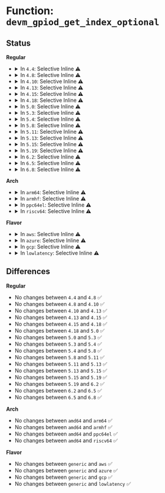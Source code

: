 # Function: <code>devm_gpiod_get_index_optional</code>

## Status
<b>Regular</b>
<ul>
<li>
<details>
<summary>In <code>4.4</code>: Selective Inline ⚠️</summary>

```c
struct gpio_desc *devm_gpiod_get_index_optional(struct device *dev, const char *con_id, unsigned int index, enum gpiod_flags flags);
```

**Collision:** Unique Global

**Inline:** Selective

**Transformation:** False

**Instances:**

```
In drivers/gpio/devres.c (ffffffff81423a70)
Location: drivers/gpio/devres.c:185
Inline: True
Inline callers:
  - drivers/gpio/devres.c:devm_gpiod_get_optional
```
**Symbols:**

```
ffffffff81423a70-ffffffff81423a97: devm_gpiod_get_index_optional (STB_GLOBAL)
```
</details>
</li>
<li>
<details>
<summary>In <code>4.8</code>: Selective Inline ⚠️</summary>

```c
struct gpio_desc *devm_gpiod_get_index_optional(struct device *dev, const char *con_id, unsigned int index, enum gpiod_flags flags);
```

**Collision:** Unique Global

**Inline:** Selective

**Transformation:** False

**Instances:**

```
In drivers/gpio/devres.c (ffffffff8146d0b6)
Location: drivers/gpio/devres.c:185
Inline: True
Inline callers:
  - drivers/gpio/devres.c:devm_gpiod_get_optional
```
**Symbols:**

```
ffffffff8146d080-ffffffff8146d0a7: devm_gpiod_get_index_optional (STB_GLOBAL)
```
</details>
</li>
<li>
<details>
<summary>In <code>4.10</code>: Selective Inline ⚠️</summary>

```c
struct gpio_desc *devm_gpiod_get_index_optional(struct device *dev, const char *con_id, unsigned int index, enum gpiod_flags flags);
```

**Collision:** Unique Global

**Inline:** Selective

**Transformation:** False

**Instances:**

```
In drivers/gpio/devres.c (ffffffff8148ef86)
Location: drivers/gpio/devres.c:185
Inline: True
Inline callers:
  - drivers/gpio/devres.c:devm_gpiod_get_optional
```
**Symbols:**

```
ffffffff8148ef50-ffffffff8148ef77: devm_gpiod_get_index_optional (STB_GLOBAL)
```
</details>
</li>
<li>
<details>
<summary>In <code>4.13</code>: Selective Inline ⚠️</summary>

```c
struct gpio_desc *devm_gpiod_get_index_optional(struct device *dev, const char *con_id, unsigned int index, enum gpiod_flags flags);
```

**Collision:** Unique Global

**Inline:** Selective

**Transformation:** False

**Instances:**

```
In drivers/gpio/devres.c (ffffffff81498a26)
Location: drivers/gpio/devres.c:195
Inline: True
Inline callers:
  - drivers/gpio/devres.c:devm_gpiod_get_optional
```
**Symbols:**

```
ffffffff814989f0-ffffffff81498a15: devm_gpiod_get_index_optional (STB_GLOBAL)
```
</details>
</li>
<li>
<details>
<summary>In <code>4.15</code>: Selective Inline ⚠️</summary>

```c
struct gpio_desc *devm_gpiod_get_index_optional(struct device *dev, const char *con_id, unsigned int index, enum gpiod_flags flags);
```

**Collision:** Unique Global

**Inline:** Selective

**Transformation:** False

**Instances:**

```
In drivers/gpio/devres.c (ffffffff814d6d16)
Location: drivers/gpio/devres.c:196
Inline: True
Inline callers:
  - drivers/gpio/devres.c:devm_gpiod_get_optional
```
**Symbols:**

```
ffffffff814d6ce0-ffffffff814d6d05: devm_gpiod_get_index_optional (STB_GLOBAL)
```
</details>
</li>
<li>
<details>
<summary>In <code>4.18</code>: Selective Inline ⚠️</summary>

```c
struct gpio_desc *devm_gpiod_get_index_optional(struct device *dev, const char *con_id, unsigned int index, enum gpiod_flags flags);
```

**Collision:** Unique Global

**Inline:** Selective

**Transformation:** False

**Instances:**

```
In drivers/gpio/devres.c (ffffffff81505e15)
Location: drivers/gpio/devres.c:238
Inline: True
Inline callers:
  - drivers/gpio/devres.c:devm_gpiod_get_optional
```
**Symbols:**

```
ffffffff81505de0-ffffffff81505e05: devm_gpiod_get_index_optional (STB_GLOBAL)
```
</details>
</li>
<li>
<details>
<summary>In <code>5.0</code>: Selective Inline ⚠️</summary>

```c
struct gpio_desc *devm_gpiod_get_index_optional(struct device *dev, const char *con_id, unsigned int index, enum gpiod_flags flags);
```

**Collision:** Unique Global

**Inline:** Selective

**Transformation:** False

**Instances:**

```
In drivers/gpio/gpiolib-devres.c (ffffffff81521145)
Location: drivers/gpio/gpiolib-devres.c:256
Inline: True
Inline callers:
  - drivers/gpio/gpiolib-devres.c:devm_gpiod_get_optional
```
**Symbols:**

```
ffffffff81521110-ffffffff81521135: devm_gpiod_get_index_optional (STB_GLOBAL)
```
</details>
</li>
<li>
<details>
<summary>In <code>5.3</code>: Selective Inline ⚠️</summary>

```c
struct gpio_desc *devm_gpiod_get_index_optional(struct device *dev, const char *con_id, unsigned int index, enum gpiod_flags flags);
```

**Collision:** Unique Global

**Inline:** Selective

**Transformation:** False

**Instances:**

```
In drivers/gpio/gpiolib-devres.c (ffffffff8154f645)
Location: drivers/gpio/gpiolib-devres.c:256
Inline: True
Inline callers:
  - drivers/gpio/gpiolib-devres.c:devm_gpiod_get_optional
Direct callers:
  - drivers/tty/serial/serial_mctrl_gpio.c:mctrl_gpio_init_noauto
  - drivers/spi/spi.c:spi_register_controller
```
**Symbols:**

```
ffffffff8154f610-ffffffff8154f635: devm_gpiod_get_index_optional (STB_GLOBAL)
```
</details>
</li>
<li>
<details>
<summary>In <code>5.4</code>: Selective Inline ⚠️</summary>

```c
struct gpio_desc *devm_gpiod_get_index_optional(struct device *dev, const char *con_id, unsigned int index, enum gpiod_flags flags);
```

**Collision:** Unique Global

**Inline:** Selective

**Transformation:** False

**Instances:**

```
In drivers/gpio/gpiolib-devres.c (ffffffff81570c05)
Location: drivers/gpio/gpiolib-devres.c:256
Inline: True
Inline callers:
  - drivers/gpio/gpiolib-devres.c:devm_gpiod_get_optional
Direct callers:
  - drivers/tty/serial/serial_mctrl_gpio.c:mctrl_gpio_init_noauto
  - drivers/spi/spi.c:spi_register_controller
```
**Symbols:**

```
ffffffff81570bd0-ffffffff81570bf5: devm_gpiod_get_index_optional (STB_GLOBAL)
```
</details>
</li>
<li>
<details>
<summary>In <code>5.8</code>: Selective Inline ⚠️</summary>

```c
struct gpio_desc *devm_gpiod_get_index_optional(struct device *dev, const char *con_id, unsigned int index, enum gpiod_flags flags);
```

**Collision:** Unique Global

**Inline:** Selective

**Transformation:** False

**Instances:**

```
In drivers/gpio/gpiolib-devres.c (ffffffff81615585)
Location: drivers/gpio/gpiolib-devres.c:241
Inline: True
Inline callers:
  - drivers/gpio/gpiolib-devres.c:devm_gpiod_get_optional
Direct callers:
  - drivers/tty/serial/serial_mctrl_gpio.c:mctrl_gpio_init_noauto
  - drivers/spi/spi.c:spi_get_gpio_descs
```
**Symbols:**

```
ffffffff816150b0-ffffffff816150d5: devm_gpiod_get_index_optional (STB_GLOBAL)
```
</details>
</li>
<li>
<details>
<summary>In <code>5.11</code>: Selective Inline ⚠️</summary>

```c
struct gpio_desc *devm_gpiod_get_index_optional(struct device *dev, const char *con_id, unsigned int index, enum gpiod_flags flags);
```

**Collision:** Unique Global

**Inline:** Selective

**Transformation:** False

**Instances:**

```
In drivers/gpio/gpiolib-devres.c (ffffffff81639828)
Location: drivers/gpio/gpiolib-devres.c:241
Inline: True
Inline callers:
  - drivers/gpio/gpiolib-devres.c:devm_gpiod_get_optional
Direct callers:
  - drivers/tty/serial/serial_mctrl_gpio.c:mctrl_gpio_init_noauto
  - drivers/spi/spi.c:spi_get_gpio_descs
```
**Symbols:**

```
ffffffff816393a0-ffffffff816393c5: devm_gpiod_get_index_optional (STB_GLOBAL)
```
</details>
</li>
<li>
<details>
<summary>In <code>5.13</code>: Selective Inline ⚠️</summary>

```c
struct gpio_desc *devm_gpiod_get_index_optional(struct device *dev, const char *con_id, unsigned int index, enum gpiod_flags flags);
```

**Collision:** Unique Global

**Inline:** Selective

**Transformation:** False

**Instances:**

```
In drivers/gpio/gpiolib-devres.c (ffffffff8161d478)
Location: drivers/gpio/gpiolib-devres.c:241
Inline: True
Inline callers:
  - drivers/gpio/gpiolib-devres.c:devm_gpiod_get_optional
Direct callers:
  - drivers/tty/serial/serial_mctrl_gpio.c:mctrl_gpio_init_noauto
  - drivers/spi/spi.c:spi_get_gpio_descs
```
**Symbols:**

```
ffffffff8161d000-ffffffff8161d022: devm_gpiod_get_index_optional (STB_GLOBAL)
```
</details>
</li>
<li>
<details>
<summary>In <code>5.15</code>: Selective Inline ⚠️</summary>

```c
struct gpio_desc *devm_gpiod_get_index_optional(struct device *dev, const char *con_id, unsigned int index, enum gpiod_flags flags);
```

**Collision:** Unique Global

**Inline:** Selective

**Transformation:** False

**Instances:**

```
In drivers/gpio/gpiolib-devres.c (ffffffff8168c928)
Location: drivers/gpio/gpiolib-devres.c:241
Inline: True
Inline callers:
  - drivers/gpio/gpiolib-devres.c:devm_gpiod_get_optional
Direct callers:
  - drivers/tty/serial/serial_mctrl_gpio.c:mctrl_gpio_init_noauto
  - drivers/spi/spi.c:spi_get_gpio_descs
```
**Symbols:**

```
ffffffff8168c490-ffffffff8168c4b2: devm_gpiod_get_index_optional (STB_GLOBAL)
```
</details>
</li>
<li>
<details>
<summary>In <code>5.19</code>: Selective Inline ⚠️</summary>

```c
struct gpio_desc *devm_gpiod_get_index_optional(struct device *dev, const char *con_id, unsigned int index, enum gpiod_flags flags);
```

**Collision:** Unique Global

**Inline:** Selective

**Transformation:** False

**Instances:**

```
In drivers/gpio/gpiolib-devres.c (ffffffff817a9f58)
Location: drivers/gpio/gpiolib-devres.c:241
Inline: True
Inline callers:
  - drivers/gpio/gpiolib-devres.c:devm_gpiod_get_optional
Direct callers:
  - drivers/tty/serial/serial_mctrl_gpio.c:mctrl_gpio_init_noauto
  - drivers/spi/spi.c:spi_get_gpio_descs
```
**Symbols:**

```
ffffffff817a9a00-ffffffff817a9a2e: devm_gpiod_get_index_optional (STB_GLOBAL)
```
</details>
</li>
<li>
<details>
<summary>In <code>6.2</code>: Selective Inline ⚠️</summary>

```c
struct gpio_desc *devm_gpiod_get_index_optional(struct device *dev, const char *con_id, unsigned int index, enum gpiod_flags flags);
```

**Collision:** Unique Global

**Inline:** Selective

**Transformation:** False

**Instances:**

```
In drivers/gpio/gpiolib-devres.c (ffffffff818c2aa8)
Location: drivers/gpio/gpiolib-devres.c:241
Inline: True
Inline callers:
  - drivers/gpio/gpiolib-devres.c:devm_gpiod_get_optional
Direct callers:
  - drivers/tty/serial/serial_mctrl_gpio.c:mctrl_gpio_init_noauto
  - drivers/spi/spi.c:spi_get_gpio_descs
```
**Symbols:**

```
ffffffff818c24d0-ffffffff818c24fe: devm_gpiod_get_index_optional (STB_GLOBAL)
```
</details>
</li>
<li>
<details>
<summary>In <code>6.5</code>: Selective Inline ⚠️</summary>

```c
struct gpio_desc *devm_gpiod_get_index_optional(struct device *dev, const char *con_id, unsigned int index, enum gpiod_flags flags);
```

**Collision:** Unique Global

**Inline:** Selective

**Transformation:** False

**Instances:**

```
In drivers/gpio/gpiolib-devres.c (ffffffff819059a8)
Location: drivers/gpio/gpiolib-devres.c:186
Inline: True
Inline callers:
  - drivers/gpio/gpiolib-devres.c:devm_gpiod_get_optional
Direct callers:
  - drivers/tty/serial/serial_mctrl_gpio.c:mctrl_gpio_init_noauto
  - drivers/spi/spi.c:spi_get_gpio_descs
```
**Symbols:**

```
ffffffff819053d0-ffffffff819053fe: devm_gpiod_get_index_optional (STB_GLOBAL)
```
</details>
</li>
<li>
<details>
<summary>In <code>6.8</code>: Selective Inline ⚠️</summary>

```c
struct gpio_desc *devm_gpiod_get_index_optional(struct device *dev, const char *con_id, unsigned int index, enum gpiod_flags flags);
```

**Collision:** Unique Global

**Inline:** Selective

**Transformation:** False

**Instances:**

```
In drivers/gpio/gpiolib-devres.c (ffffffff8194d3b8)
Location: drivers/gpio/gpiolib-devres.c:186
Inline: True
Inline callers:
  - drivers/gpio/gpiolib-devres.c:devm_gpiod_get_optional
Direct callers:
  - drivers/tty/serial/serial_mctrl_gpio.c:mctrl_gpio_init_noauto
  - drivers/spi/spi.c:spi_get_gpio_descs
```
**Symbols:**

```
ffffffff8194cde0-ffffffff8194ce0e: devm_gpiod_get_index_optional (STB_GLOBAL)
```
</details>
</li>
</ul>
<b>Arch</b>
<ul>
<li>
<details>
<summary>In <code>arm64</code>: Selective Inline ⚠️</summary>

```c
struct gpio_desc *devm_gpiod_get_index_optional(struct device *dev, const char *con_id, unsigned int index, enum gpiod_flags flags);
```

**Collision:** Unique Global

**Inline:** Selective

**Transformation:** False

**Instances:**

```
In drivers/gpio/gpiolib-devres.c (ffff8000106c6be4)
Location: drivers/gpio/gpiolib-devres.c:256
Inline: True
Inline callers:
  - drivers/gpio/gpiolib-devres.c:devm_gpiod_get_optional
Direct callers:
  - drivers/tty/serial/serial_mctrl_gpio.c:mctrl_gpio_init_noauto
  - drivers/spi/spi.c:spi_register_controller
  - drivers/net/ethernet/smsc/smc91x.c:smc_drv_probe
  - drivers/net/ethernet/smsc/smc91x.c:smc_drv_probe
```
**Symbols:**

```
ffff8000106c6b68-ffff8000106c6bc0: devm_gpiod_get_index_optional (STB_GLOBAL)
```
</details>
</li>
<li>
<details>
<summary>In <code>armhf</code>: Selective Inline ⚠️</summary>

```c
struct gpio_desc *devm_gpiod_get_index_optional(struct device *dev, const char *con_id, unsigned int index, enum gpiod_flags flags);
```

**Collision:** Unique Global

**Inline:** Selective

**Transformation:** False

**Instances:**

```
In drivers/gpio/gpiolib-devres.c (c0864608)
Location: drivers/gpio/gpiolib-devres.c:256
Inline: True
Inline callers:
  - drivers/gpio/gpiolib-devres.c:devm_gpiod_get_optional
Direct callers:
  - drivers/tty/serial/serial_mctrl_gpio.c:mctrl_gpio_init_noauto
  - drivers/spi/spi.c:spi_register_controller
```
**Symbols:**

```
c08645bc-c08645f4: devm_gpiod_get_index_optional (STB_GLOBAL)
```
</details>
</li>
<li>
<details>
<summary>In <code>ppc64el</code>: Selective Inline ⚠️</summary>

```c
struct gpio_desc *devm_gpiod_get_index_optional(struct device *dev, const char *con_id, unsigned int index, enum gpiod_flags flags);
```

**Collision:** Unique Global

**Inline:** Selective

**Transformation:** False

**Instances:**

```
In drivers/gpio/gpiolib-devres.c (c0000000008434ec)
Location: drivers/gpio/gpiolib-devres.c:256
Inline: True
Inline callers:
  - drivers/gpio/gpiolib-devres.c:devm_gpiod_get_optional
Direct callers:
  - drivers/tty/serial/serial_mctrl_gpio.c:mctrl_gpio_init_noauto
  - drivers/spi/spi.c:spi_register_controller
```
**Symbols:**

```
c000000000843470-c0000000008434d0: devm_gpiod_get_index_optional (STB_GLOBAL)
```
</details>
</li>
<li>
<details>
<summary>In <code>riscv64</code>: Selective Inline ⚠️</summary>

```c
struct gpio_desc *devm_gpiod_get_index_optional(struct device *dev, const char *con_id, unsigned int index, enum gpiod_flags flags);
```

**Collision:** Unique Global

**Inline:** Selective

**Transformation:** False

**Instances:**

```
In drivers/gpio/gpiolib-devres.c (ffffffe0004aa772)
Location: drivers/gpio/gpiolib-devres.c:256
Inline: True
Inline callers:
  - drivers/gpio/gpiolib-devres.c:devm_gpiod_get_optional
Direct callers:
  - drivers/tty/serial/serial_mctrl_gpio.c:mctrl_gpio_init_noauto
  - drivers/spi/spi.c:spi_register_controller
```
**Symbols:**

```
ffffffe0004aa702-ffffffe0004aa754: devm_gpiod_get_index_optional (STB_GLOBAL)
```
</details>
</li>
</ul>
<b>Flavor</b>
<ul>
<li>
<details>
<summary>In <code>aws</code>: Selective Inline ⚠️</summary>

```c
struct gpio_desc *devm_gpiod_get_index_optional(struct device *dev, const char *con_id, unsigned int index, enum gpiod_flags flags);
```

**Collision:** Unique Global

**Inline:** Selective

**Transformation:** False

**Instances:**

```
In drivers/gpio/gpiolib-devres.c (ffffffff815663c5)
Location: drivers/gpio/gpiolib-devres.c:256
Inline: True
Inline callers:
  - drivers/gpio/gpiolib-devres.c:devm_gpiod_get_optional
Direct callers:
  - drivers/tty/serial/serial_mctrl_gpio.c:mctrl_gpio_init_noauto
  - drivers/spi/spi.c:spi_register_controller
```
**Symbols:**

```
ffffffff81566390-ffffffff815663b5: devm_gpiod_get_index_optional (STB_GLOBAL)
```
</details>
</li>
<li>
<details>
<summary>In <code>azure</code>: Selective Inline ⚠️</summary>

```c
struct gpio_desc *devm_gpiod_get_index_optional(struct device *dev, const char *con_id, unsigned int index, enum gpiod_flags flags);
```

**Collision:** Unique Global

**Inline:** Selective

**Transformation:** False

**Instances:**

```
In drivers/gpio/gpiolib-devres.c (ffffffff81557215)
Location: drivers/gpio/gpiolib-devres.c:256
Inline: True
Inline callers:
  - drivers/gpio/gpiolib-devres.c:devm_gpiod_get_optional
Direct callers:
  - drivers/tty/serial/serial_mctrl_gpio.c:mctrl_gpio_init_noauto
  - drivers/spi/spi.c:spi_register_controller
```
**Symbols:**

```
ffffffff815571e0-ffffffff81557205: devm_gpiod_get_index_optional (STB_GLOBAL)
```
</details>
</li>
<li>
<details>
<summary>In <code>gcp</code>: Selective Inline ⚠️</summary>

```c
struct gpio_desc *devm_gpiod_get_index_optional(struct device *dev, const char *con_id, unsigned int index, enum gpiod_flags flags);
```

**Collision:** Unique Global

**Inline:** Selective

**Transformation:** False

**Instances:**

```
In drivers/gpio/gpiolib-devres.c (ffffffff81564f35)
Location: drivers/gpio/gpiolib-devres.c:256
Inline: True
Inline callers:
  - drivers/gpio/gpiolib-devres.c:devm_gpiod_get_optional
Direct callers:
  - drivers/tty/serial/serial_mctrl_gpio.c:mctrl_gpio_init_noauto
  - drivers/spi/spi.c:spi_register_controller
```
**Symbols:**

```
ffffffff81564f00-ffffffff81564f25: devm_gpiod_get_index_optional (STB_GLOBAL)
```
</details>
</li>
<li>
<details>
<summary>In <code>lowlatency</code>: Selective Inline ⚠️</summary>

```c
struct gpio_desc *devm_gpiod_get_index_optional(struct device *dev, const char *con_id, unsigned int index, enum gpiod_flags flags);
```

**Collision:** Unique Global

**Inline:** Selective

**Transformation:** False

**Instances:**

```
In drivers/gpio/gpiolib-devres.c (ffffffff8157ee55)
Location: drivers/gpio/gpiolib-devres.c:256
Inline: True
Inline callers:
  - drivers/gpio/gpiolib-devres.c:devm_gpiod_get_optional
Direct callers:
  - drivers/tty/serial/serial_mctrl_gpio.c:mctrl_gpio_init_noauto
  - drivers/spi/spi.c:spi_register_controller
```
**Symbols:**

```
ffffffff8157ee20-ffffffff8157ee45: devm_gpiod_get_index_optional (STB_GLOBAL)
```
</details>
</li>
</ul>

## Differences
<b>Regular</b>
<ul>
<li>
No changes between <code>4.4</code> and <code>4.8</code> ✅
</li>
<li>
No changes between <code>4.8</code> and <code>4.10</code> ✅
</li>
<li>
No changes between <code>4.10</code> and <code>4.13</code> ✅
</li>
<li>
No changes between <code>4.13</code> and <code>4.15</code> ✅
</li>
<li>
No changes between <code>4.15</code> and <code>4.18</code> ✅
</li>
<li>
No changes between <code>4.18</code> and <code>5.0</code> ✅
</li>
<li>
No changes between <code>5.0</code> and <code>5.3</code> ✅
</li>
<li>
No changes between <code>5.3</code> and <code>5.4</code> ✅
</li>
<li>
No changes between <code>5.4</code> and <code>5.8</code> ✅
</li>
<li>
No changes between <code>5.8</code> and <code>5.11</code> ✅
</li>
<li>
No changes between <code>5.11</code> and <code>5.13</code> ✅
</li>
<li>
No changes between <code>5.13</code> and <code>5.15</code> ✅
</li>
<li>
No changes between <code>5.15</code> and <code>5.19</code> ✅
</li>
<li>
No changes between <code>5.19</code> and <code>6.2</code> ✅
</li>
<li>
No changes between <code>6.2</code> and <code>6.5</code> ✅
</li>
<li>
No changes between <code>6.5</code> and <code>6.8</code> ✅
</li>
</ul>
<b>Arch</b>
<ul>
<li>
No changes between <code>amd64</code> and <code>arm64</code> ✅
</li>
<li>
No changes between <code>amd64</code> and <code>armhf</code> ✅
</li>
<li>
No changes between <code>amd64</code> and <code>ppc64el</code> ✅
</li>
<li>
No changes between <code>amd64</code> and <code>riscv64</code> ✅
</li>
</ul>
<b>Flavor</b>
<ul>
<li>
No changes between <code>generic</code> and <code>aws</code> ✅
</li>
<li>
No changes between <code>generic</code> and <code>azure</code> ✅
</li>
<li>
No changes between <code>generic</code> and <code>gcp</code> ✅
</li>
<li>
No changes between <code>generic</code> and <code>lowlatency</code> ✅
</li>
</ul>
